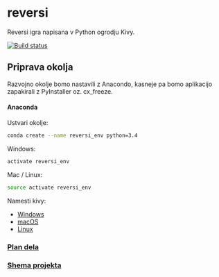 # reversi
Reversi igra napisana v Python ogrodju Kivy.

[![Build status](https://ci.appveyor.com/api/projects/status/tbeqt4jq9bvpayo9?svg=true)](https://ci.appveyor.com/project/lodrantl/reversi)

## Priprava okolja
Razvojno okolje bomo nastavili z Anacondo, kasneje pa bomo aplikacijo zapakirali z PyInstaller oz. cx_freeze.

#### Anaconda
Ustvari okolje:
```bash
conda create --name reversi_env python=3.4
```
Windows:
```bash
activate reversi_env
```
Mac / Linux:
```bash
source activate reversi_env
```
Namesti kivy:
* [Windows](https://kivy.org/docs/installation/installation-windows.html)
* [macOS](https://kivy.org/docs/installation/installation-osx.html)
* [Linux](https://kivy.org/docs/installation/installation-linux.html)

### [Plan dela](./PLAN.md)

### [Shema projekta](./SHEMA.md)

